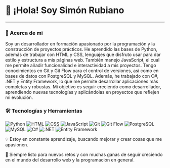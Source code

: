 # 👋 ¡Hola! Soy Simón Rubiano

<hr style="border:1px solid #ccc">

### 👤 Acerca de mi

Soy un desarrollador en formación apasionado por la programación y la construcción de proyectos prácticos. He aprendido las bases de Python, además de trabajar con HTML y CSS, lenguajes que disfruto usar para dar estilo y estructura a mis páginas web. También manejo JavaScript, el cual me permite añadir funcionalidad e interactividad a mis proyectos. Tengo conocimientos en Git y Git Flow para el control de versiones, así como en bases de datos con PostgreSQL y MySQL. Además, he trabajado con C#, .NET y Entity Framework, lo que me permite desarrollar aplicaciones más completas y robustas. Mi objetivo es seguir creciendo como desarrollador, aprendiendo nuevas tecnologías y aplicándolas en proyectos que reflejen mi evolución.

### 🛠️ Tecnologías y Herramientas

![Python](https://img.shields.io/badge/Python-3776AB?style=for-the-badge&logo=python&logoColor=white) ![HTML](https://img.shields.io/badge/HTML5-E34F26?style=for-the-badge&logo=html5&logoColor=white) ![CSS](https://img.shields.io/badge/CSS3-1572B6?style=for-the-badge&logo=css3&logoColor=white) ![JavaScript](https://img.shields.io/badge/JavaScript-F7DF1E?style=for-the-badge&logo=javascript&logoColor=black) ![Git](https://img.shields.io/badge/Git-F05032?style=for-the-badge&logo=git&logoColor=white) ![Git Flow](https://img.shields.io/badge/Git%20Flow-FF7F50?style=for-the-badge&logo=git&logoColor=white) ![PostgreSQL](https://img.shields.io/badge/PostgreSQL-4169E1?style=for-the-badge&logo=postgresql&logoColor=white) ![MySQL](https://img.shields.io/badge/MySQL-4479A1?style=for-the-badge&logo=mysql&logoColor=white) ![C#](https://img.shields.io/badge/C%23-239120?style=for-the-badge&logo=c-sharp&logoColor=white) ![.NET](https://img.shields.io/badge/.NET-512BD4?style=for-the-badge&logo=dotnet&logoColor=white) ![Entity Framework](https://img.shields.io/badge/Entity%20Framework-68217A?style=for-the-badge&logo=dotnet&logoColor=white)  


💡 Estoy en constante aprendizaje, buscando mejorar y crear cosas que me apasionen.

📍 Siempre listo para nuevos retos y con muchas ganas de seguir creciendo en el mundo del desarrollo web y la programación en general.
